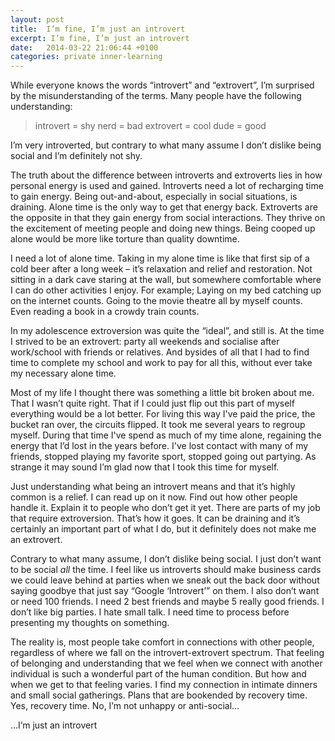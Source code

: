 ```yaml
---
layout: post
title:  I’m fine, I’m just an introvert
excerpt: I’m fine, I’m just an introvert
date:   2014-03-22 21:06:44 +0100
categories: private inner-learning
---
```

While everyone knows the words “introvert” and “extrovert”, I’m surprised by the misunderstanding of the terms. Many people have the following understanding:

> introvert = shy nerd = bad
> extrovert = cool dude = good

I’m very introverted, but contrary to what many assume I don’t dislike being social and I’m definitely not shy.

The truth about the difference between introverts and extroverts lies in how personal energy is used and gained. Introverts need a lot of recharging time to gain energy. Being out-and-about, especially in social situations, is draining. Alone time is the only way to get that energy back. Extroverts are the opposite in that they gain energy from social interactions. They thrive on the excitement of meeting people and doing new things. Being cooped up alone would be more like torture than quality downtime.

I need a lot of alone time. Taking in my alone time is like that first sip of a cold beer after a long week – it’s relaxation and relief and restoration. Not sitting in a dark cave staring at the wall, but somewhere comfortable where I can do other activities I enjoy. For example; Laying on my bed catching up on the internet counts. Going to the movie theatre all by myself counts. Even reading a book in a crowdy train counts.

In my adolescence extroversion was quite the “ideal”, and still is. At the time I strived to be an extrovert: party all weekends and socialise after work/school with friends or relatives. And bysides of all that I had to find time to complete my school and work to pay for all this, without ever take my necessary alone time.

Most of my life I thought there was something a little bit broken about me. That I wasn’t quite right. That if I could just flip out this part of myself everything would be a lot better. For living this way I've paid the price, the bucket ran over, the circuits flipped. It took me several years to regroup myself. During that time I've spend as much of my time alone, regaining the energy that I’d lost in the years before. I've lost contact with many of my friends, stopped playing my favorite sport, stopped going out partying. As strange it may sound I’m glad now that I took this time for myself.

Just understanding what being an introvert means and that it’s highly common is a relief. I can read up on it now. Find out how other people handle it. Explain it to people who don’t get it yet. There are parts of my job that require extroversion. That’s how it goes. It can be draining and it’s certainly an important part of what I do, but it definitely does not make me an extrovert.

Contrary to what many assume, I don’t dislike being social. I just don’t want to be social *all* the time. I feel like us introverts should make business cards we could leave behind at parties when we sneak out the back door without saying goodbye that just say “Google ‘Introvert’” on them. I also don’t want or need 100 friends. I need 2 best friends and maybe 5 really good friends. I don’t like big parties. I hate small talk. I need time to process before presenting my thoughts on something.

The reality is, most people take comfort in connections with other people, regardless of where we fall on the introvert-extrovert spectrum. That feeling of belonging and understanding that we feel when we connect with another individual is such a wonderful part of the human condition. But how and when we get to that feeling varies. I find my connection in intimate dinners and small social gatherings. Plans that are bookended by recovery time. Yes, recovery time. No, I’m not unhappy or anti-social...

<span class="u-h3">...I’m just an introvert</span>